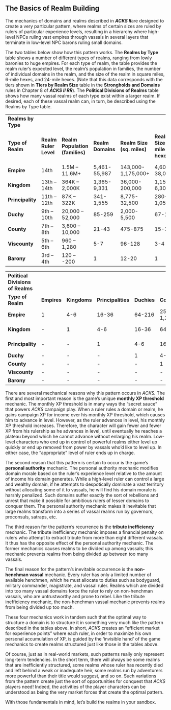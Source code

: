 ## The Basics of Realm Building

The mechanics of domains and realms described in ***ACKS II***are designed to create a very particular pattern, where realms of certain sizes are ruled by rulers of particular experience levels, resulting in a hierarchy where high-level NPCs ruling vast empires through vassals in several layers that terminate in low-level NPC barons ruling small domains.

The two tables below show how this pattern works. The **Realms by Type** table shows a number of different types of realms, ranging from lowly baronies to huge empires. For each type of realm, the table provides the realm ruler’s expected level, the realm’s population in families, the number of individual domains in the realm, and the size of the realm in square miles, 6-mile hexes, and 24-mile hexes. (Note that this data corresponds with the tiers shown in **Tiers by Realm Size** table in the **Strongholds and Domains** rules in Chapter 8 of ***ACKS II RR***). The **Political Divisions of Realms** table shows how many vassal realms of each type exist within a larger realm. If desired, each of these vassal realm can, in turn, be described using the Realms by Type table.

|  |  |  |  |  |  |  |
| --- | --- | --- | --- | --- | --- | --- |
| **Realms by Type** | | | | | | |
| **Type of Realm** | **Realm**  **Ruler**  **Level** | **Realm**  **Population**  **(families)** | **Realm**  **Domains** | **Realm Size**  **(sq. miles)** | **Realm Size**  **(6-mile hexes)** | **Realm Size**  **(24-mile hexes)** |
| **Empire** | 14th | 1.5M – 11.6M+ | 5,461-55,987 | 143,000-1,175,000+ | 4,600-38,000+ | 286-2,350+ |
| **Kingdom** | 13th – 14th | 364K – 2,000K | 1,365-9,331 | 36,000-200,000 | 1,150-6,300 | 71-391 |
| **Principality** | 11th – 12th | 87K – 322K | 341-1,555 | 8,775-32,500 | 280-1,050 | 18-65 |
| **Duchy** | 9th – 10th | 20,000 – 52,000 | 85-259 | 2,000-5,500 | 67-172 | 4-11 |
| **County** | 7th – 8th | 3,600 – 10,000 | 21-43 | 475-875 | 15-30 | 1-2 |
| **Viscounty** | 5th – 6th | 960 – 1,280 | 5-7 | 96-128 | 3-4 | Less than 1 |
| **Barony** | 3rd – 4th | 120 – -200 | 1 | 12-20 | 1 | Less than 1 |

|  |  |  |  |  |  |  |  |
| --- | --- | --- | --- | --- | --- | --- | --- |
| **Political Divisions of Realms** | | | | | | | |
| **Type of Realm** | **Empires** | **Kingdoms** | **Principalities** | **Duchies** | **Counties** | **Viscounties** | **Baronies** |
| **Empire** | 1 | 4-6 | 16-36 | 64-216 | 256-1,296 | 1,024-7,776 | 4,096-46,656 |
| **Kingdom** | - | 1 | 4-6 | 16-36 | 64-216 | 256-1,296 | 1,024-7,776 |
| **Principality** | - | - | 1 | 4-6 | 16-36 | 64-216 | 256-1,296 |
| **Duchy** | - | - | - | 1 | 4-6 | 16-36 | 64-216 |
| **County** | - | - | - | - | 1 | 4-6 | 16-36 |
| **Viscounty** | - | - | - | - | - | 1 | 4-6 |
| **Barony** | - | - | - | - | - | - | 1 |

There are several mechanical reasons why this pattern occurs in *ACKS.* The first and most important reason is the game’s unique **monthly XP threshold** mechanic. The monthly XP threshold is in many ways the “secret sauce” that powers *ACKS* campaign play. When a ruler rules a domain or realm, he gains campaign XP for income over his monthly XP threshold, which causes him to advance in level. However, as the ruler advances in level, his monthly XP threshold increases. Therefore, the character will gain fewer and fewer XP from his rulership as he advances in level, until eventually he reaches a plateau beyond which he cannot advance without enlarging his realm. Low-level characters who end up in control of powerful realms either level up quickly or end up removed from power by vassals who’d like to level up. In either case, the “appropriate” level of ruler ends up in charge.

The second reason that this pattern is certain to occur is the game’s **personal authority** mechanic. The personal authority mechanic modifies domain morale based on the ruler’s experience level relative to the amount of income his domain generates. While a high-level ruler can control a large and wealthy domain, if he attempts to despotically dominate a vast territory without allocating some of it to vassals, he will find his domain morale is harshly penalized. Such domains suffer exactly the sort of rebellions and unrest that make it possible for ambitious rulers of lesser domains to conquer them. The personal authority mechanic makes it inevitable that large realms transform into a series of vassal realms run by governors, proconsuls, satraps, etc.

The third reason for the pattern’s recurrence is the **tribute inefficiency** mechanic. The tribute inefficiency mechanic imposes a financial penalty on rulers who attempt to extract tribute from more than eight different vassals. It thus has the opposite effect of the personal authority mechanic. The former mechanics causes realms to be divided up among vassals; this mechanic prevents realms from being divided up between too many vassals.

The final reason for the pattern’s inevitable occurrence is the **non-henchman vassal** mechanic. Every ruler has only a limited number of available henchmen, which he must allocate to duties such as bodyguard, military commander, magistrate, and vassal ruler. Realms which are divided into too many vassal domains force the ruler to rely on non-henchman vassals, who are untrustworthy and prone to rebel. Like the tribute inefficiency mechanic, the non-henchman vassal mechanic prevents realms from being divided up too much.

These four mechanics work in tandem such that the optimal way to structure a domain is to structure it in something very much like the pattern described in the tables above. In short, *ACKS* creates an “efficient market for experience points” where each ruler, in order to maximize his own personal accumulation of XP, is guided by the ‘invisible hand’ of the game mechanics to create realms structured just like those in the tables above.

Of course, just as in real-world markets, such patterns really only represent long-term tendencies. In the short term, there will always be some realms that are inefficiently structured, some realms whose ruler has recently died and left behind a weak or inadequate heir, some realms run by adventurers more powerful than their title would suggest, and so on. Such variations from the pattern create just the sort of opportunities for conquest that *ACKS* players need! Indeed, the activities of the player characters can be understood as being the very market forces that create the optimal pattern.

With those fundamentals in mind, let’s build the realms in your sandbox.
